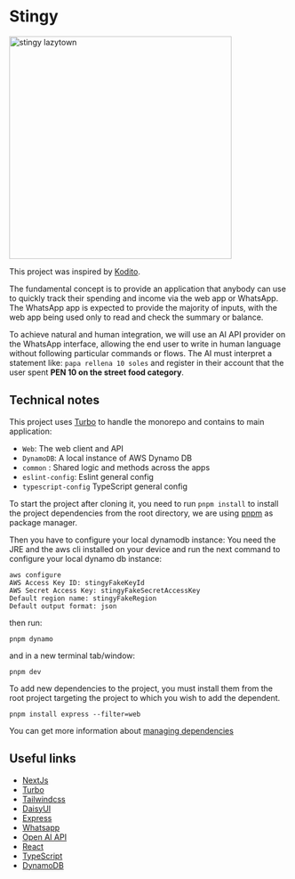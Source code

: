 # Stingy

<img src="https://w7.pngwing.com/pngs/334/1018/png-transparent-lazytown-character-youtube-prince-stingy-youtube.png" alt="stingy lazytown" width="400"/>

This project was inspired by [Kodito](https://www.kodito.pe/).

The fundamental concept is to provide an application that anybody can use to quickly track their spending and income via the web app or WhatsApp. The WhatsApp app is expected to provide the majority of inputs, with the web app being used only to read and check the summary or balance.

To achieve natural and human integration, we will use an AI API provider on the WhatsApp interface, allowing the end user to write in human language without following particular commands or flows. The AI must interpret a statement like: `papa rellena 10 soles` and register in their account that the user spent **PEN 10 on the street food category**.

## Technical notes

This project uses [Turbo](https://turbo.build/repo/docs) to handle the monorepo and contains to main application:

- `Web`: The web client and API
- `DynamoDB`: A local instance of AWS Dynamo DB
- `common` : Shared logic and methods across the apps
- `eslint-config`: Eslint general config
- `typescript-config` TypeScript general config

To start the project after cloning it, you need to run `pnpm install` to install the project dependencies from the root directory, we are using [pnpm](https://pnpm.io/) as package manager.

Then you have to configure your local dynamodb instance:
You need the JRE and the aws cli installed on your device and run the next command to configure your local dynamo db instance:

```
aws configure
AWS Access Key ID: stingyFakeKeyId
AWS Secret Access Key: stingyFakeSecretAccessKey
Default region name: stingyFakeRegion
Default output format: json
```

then run:

```
pnpm dynamo
```

and in a new terminal tab/window:

```
pnpm dev
```

To add new dependencies to the project, you must install them from the root project targeting the project to which you wish to add the dependent.

`pnpm install express --filter=web`

You can get more information about [managing dependencies](https://turbo.build/repo/docs/crafting-your-repository/managing-dependencies)

## Useful links

- [NextJs](https://nextjs.org/)
- [Turbo](https://turbo.build/repo/docs)
- [⁠⁠Tailwindcss](https://tailwindcss.com/)
- [DaisyUI](https://daisyui.com/)
- [E⁠xpress](https://expressjs.com/en/5x/api.html)
- [Whatsapp](https://developers.facebook.com/docs/whatsapp/?locale=es_LA)
- [Open AI API](https://openai.com/index/openai-api/)
- [React](https://react.dev/learn)
- [TypeScript](https://www.typescriptlang.org/)
- [DynamoDB](https://aws.amazon.com/dynamodb/?p=pm&c=database&pd=ddb&z=4)
